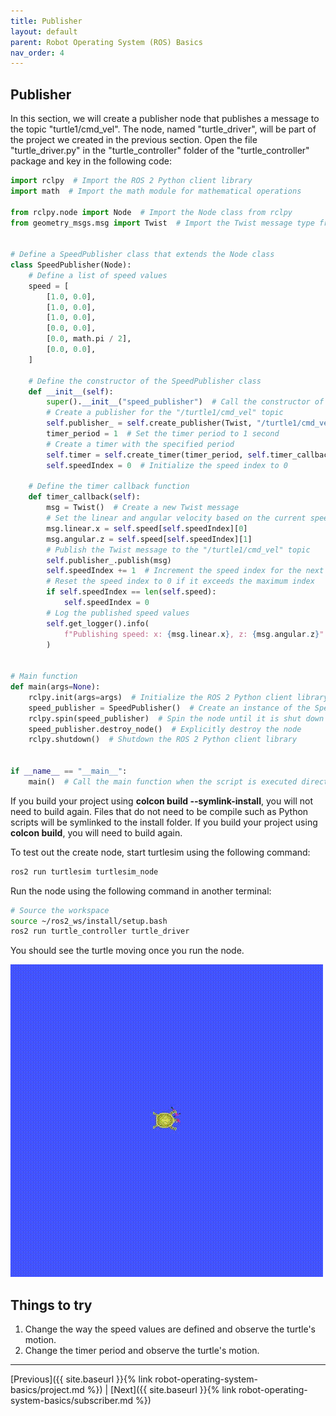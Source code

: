 ```yaml
---
title: Publisher
layout: default
parent: Robot Operating System (ROS) Basics
nav_order: 4
---
```


## Publisher

In this section, we will create a publisher node that publishes a message to the topic "turtle1/cmd_vel". The node, named "turtle_driver", will be part of the project we created in the previous section. Open the file "turtle_driver.py" in the "turtle_controller" folder of the "turtle_controller" package and key in the following code:

```python
import rclpy  # Import the ROS 2 Python client library
import math  # Import the math module for mathematical operations

from rclpy.node import Node  # Import the Node class from rclpy
from geometry_msgs.msg import Twist  # Import the Twist message type from geometry_msgs


# Define a SpeedPublisher class that extends the Node class
class SpeedPublisher(Node):
    # Define a list of speed values
    speed = [
        [1.0, 0.0],
        [1.0, 0.0],
        [1.0, 0.0],
        [0.0, 0.0],
        [0.0, math.pi / 2],
        [0.0, 0.0],
    ]

    # Define the constructor of the SpeedPublisher class
    def __init__(self):
        super().__init__("speed_publisher")  # Call the constructor of the Node class
        # Create a publisher for the "/turtle1/cmd_vel" topic
        self.publisher_ = self.create_publisher(Twist, "/turtle1/cmd_vel", 10)
        timer_period = 1  # Set the timer period to 1 second
        # Create a timer with the specified period
        self.timer = self.create_timer(timer_period, self.timer_callback)
        self.speedIndex = 0  # Initialize the speed index to 0

    # Define the timer callback function
    def timer_callback(self):
        msg = Twist()  # Create a new Twist message
        # Set the linear and angular velocity based on the current speed index
        msg.linear.x = self.speed[self.speedIndex][0]
        msg.angular.z = self.speed[self.speedIndex][1]
        # Publish the Twist message to the "/turtle1/cmd_vel" topic
        self.publisher_.publish(msg)
        self.speedIndex += 1  # Increment the speed index for the next iteration
        # Reset the speed index to 0 if it exceeds the maximum index
        if self.speedIndex == len(self.speed):
            self.speedIndex = 0
        # Log the published speed values
        self.get_logger().info(
            f"Publishing speed: x: {msg.linear.x}, z: {msg.angular.z}"
        )


# Main function
def main(args=None):
    rclpy.init(args=args)  # Initialize the ROS 2 Python client library
    speed_publisher = SpeedPublisher()  # Create an instance of the SpeedPublisher class
    rclpy.spin(speed_publisher)  # Spin the node until it is shut down
    speed_publisher.destroy_node()  # Explicitly destroy the node
    rclpy.shutdown()  # Shutdown the ROS 2 Python client library


if __name__ == "__main__":
    main()  # Call the main function when the script is executed directly
```

If you build your project using **colcon build --symlink-install**, you will not need to build again. Files that do not need to be compile such as Python scripts will be symlinked to the install folder. If you build your project using **colcon build**, you will need to build again.

To test out the create node, start turtlesim using the following command:

```bash
ros2 run turtlesim turtlesim_node
```

Run the node using the following command in another terminal:

```bash
# Source the workspace
source ~/ros2_ws/install/setup.bash
ros2 run turtle_controller turtle_driver
```

You should see the turtle moving once you run the node.

![Turtle motion](/assets/images/ros/publisher/turtle.gif)

## Things to try

1. Change the way the speed values are defined and observe the turtle's motion.
2. Change the timer period and observe the turtle's motion.

---

[Previous]({{ site.baseurl }}{% link robot-operating-system-basics/project.md %}) | [Next]({{ site.baseurl }}{% link robot-operating-system-basics/subscriber.md %})
